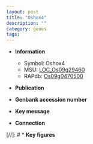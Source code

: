 ```yaml
---
layout: post
title: "Oshox4"
description: ""
category: genes
tags: 
---
```


* **Information**  
    + Symbol: Oshox4  
    + MSU: [LOC_Os09g29460](http://rice.uga.edu/cgi-bin/ORF_infopage.cgi?orf=LOC_Os09g29460)  
    + RAPdb: [Os09g0470500](http://rapdb.dna.affrc.go.jp/viewer/gbrowse_details/irgsp1?name=Os09g0470500)  

* **Publication**  

* **Genbank accession number**  

* **Key message**  

* **Connection**  

[//]: # * **Key figures**  



